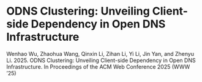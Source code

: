 # ODNS Clustering: Unveiling Client-side Dependency in Open DNS Infrastructure

Wenhao Wu, Zhaohua Wang, Qinxin Li, Zihan Li, Yi Li, Jin Yan, and Zhenyu Li. 2025. ODNS Clustering: Unveiling Client-side Dependency in Open DNS Infrastructure. In Proceedings of the ACM Web Conference 2025 (WWW ’25)
